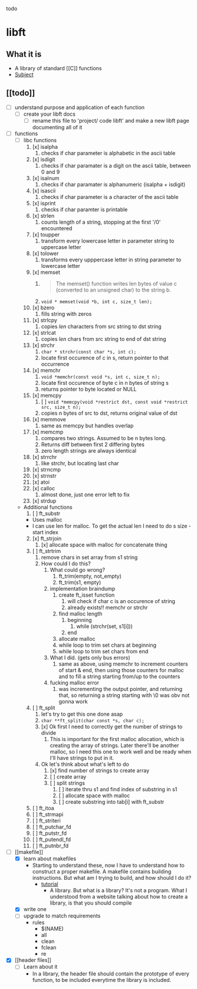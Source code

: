 todo
# libft
## What it is
- A library of standard [[C]] functions
- [Subject](file:///Users/sbars/Downloads/en.subject.pdf)
## [[todo]]
- [ ] understand purpose and application of each function
  - [ ] create your libft docs
    - [ ] rename this file to 'project/ code libft' and make a new libft page documenting all of it
- [ ] functions
  - [ ] libc functions
    1. [x] isalpha
       1. checks if char parameter is alphabetic in the ascii table
    2. [x] isdigit
       1. checks if char paramater is a digit on the ascii table, between 0 and 9
    3. [x] isalnum
       1. checks if char paramater is alphanumeric (isalpha + isdigit)
    4. [x] isascii
       1. checks if char parameter is a character of the ascii table
    5. [x] isprint
       1. checks if char paramter is printable
    6. [x] strlen
       1. counts length of a string, stopping at the first '/0' encountered
    7. [x] toupper
       1. transform every lowercase letter in parameter string to uppercase letter
    8. [x] tolower
       1. transforms every upppercase letter in string parameter to lowercase letter
    9.  [x] memset
        1. > The memset() function writes len bytes of value c (converted to an unsigned char) to the string b.
        2. `void *
     memset(void *b, int c, size_t len);`
    10. [x] bzero
        1.  fills string with zeros
    11. [x] strlcpy
        1.  copies *len* characters from src string to dst string
    12. [x] strlcat
        1.  copies *len* chars from src string to end of dst string
    13. [x] strchr
        1.  `char * strchr(const char *s, int c);`
        2.  locate first occurence of c in s, return pointer to that occurrence
    14. [x] memchr
        1.  `void *memchr(const void *s, int c, size_t n);`
        2.  locate first occurence of byte c in n bytes of string s
        3.  returns pointer to byte located or NULL
    15. [x] memcpy
        1.  [ ] `void *memcpy(void *restrict dst, const void *restrict src, size_t n);`
        2.  copies n bytes of src to dst, returns original value of dst
    16. [x] memmove
        1.  same as memcpy but handles overlap
    17. [x] memcmp
        1.  compares two strings. Assumed to be n bytes long. 
        2.  Returns diff between first 2 differing bytes
        3.  zero length strings are always identical
    18. [x] strrchr
        1.  like strchr, but locating last char
    19. [x] strncmp
    20. [x] strnstr
    21. [x] atoi
    22. [x] calloc
        1.  almost done, just one error left to fix
    23. [x] strdup
  - Additional functions
    1. [ ] ft_substr
      - Uses malloc
      - I can use len for malloc. To get the actual len I need to do s size - start index
    2. [x] ft_strjoin
       1. [x] allocate space with malloc for concatenate thing
    3. [ ] ft_strtrim
       1. remove chars in set array from s1 string
       2. How could I do this?
          1. What could go wrong?
             1. ft_trim(empty, not_empty)
             2. ft_trim(s1, empty)
          2. implementation braindump
             1. create ft_isset function
                1. will check if char c is an occurence of string
                2. already exists!! memchr or strchr
             2. find malloc length
                1. beginning
                   1. while (strchr(set, s1[i]))
                2. end
             3. allocate malloc
             4. while loop to trim set chars at beginning
             5. while loop to trim set chars from end
          3. What I did. (gets only bus errors)
             1. same as above, using memchr to increment counters of start & end, then using those counters for malloc and to fill a string starting from/up to the counters
          4. fucking malloc error
             1. was incrementing the output pointer, and returning that, so returning a string starting with \0 was obv not gonna work
    4. [ ] ft_split
       1. let's try to get this one done asap
       2. `char **ft_split(char const *s, char c);`
       3. [x] Ok first I need to correctly get the number of strings to divide
          1. This is important for the first malloc allocation, which is creating the array of strings. Later there'll be another malloc, so I need this one to work well and be ready when I'll have strings to put in it.
       4. Ok let's think about what's left to do
          1. [x] find number of strings to create array
          2. [ ] create array
          3. [ ] split strings
             1. [ ] iterate thru s1 and find index of substring in s1
             2. [ ] allocate space with malloc
             3. [ ] create substring into tab[i] with ft_substr
    5. [ ] ft_itoa
    6. [ ] ft_strmapi
    7. [ ] ft_striteri
    8. [ ] ft_putchar_fd
    9.  [ ] ft_putstr_fd
    10. [ ] ft_putendl_fd
    11. [ ] ft_putnbr_fd
- [ ] [[makefile]]
  - [x] learn about makefiles
    - Starting to understand these, now I have to understand how to construct a proper makefile. A makefile contains building instructions. But what am I trying to build, and how should I do it?
      - [tutorial](attachments/ar_tuto.pdf)
        - A library. But what is a library? It's not a program. What I understood from a website talking about how to create a library, is that you should compile 
  - [x] write one
  - [ ] upgrade to match requirements
    - rules
      - $(NAME)
      - all
      - clean
      - fclean
      - re
- [x] [[header files]]
  - [ ] Learn about it
    - In a library, the header file should contain the prototype of every function, to be included everytime the library is included.